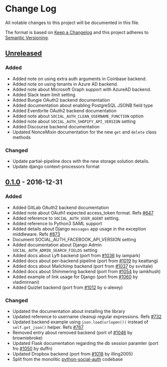 # Change Log

All notable changes to this project will be documented in this file.

The format is based on [Keep a Changelog](http://keepachangelog.com/)
and this project adheres to [Semantic Versioning](http://semver.org/).

## [Unreleased](https://github.com/python-social-auth/social-docs/commits/master)

### Added
- Added note on using extra auth arguments in Coinbase backend.
- Added note on using tenants in Azure AD backend.
- Added note about Microsoft Graph support with AzureAD backend.
- Added Slack team limit setting
- Added Bungie OAuth2 backend documentation
- Added documentation about enabling PostgreSQL JSONB field type
- Added Eventbrite OAuth2 backend documentation
- Added note about `SOCIAL_AUTH_CLEAN_USERNAME_FUNCTION` option
- Added note about `SOCIAL_AUTH_SHOPIFY_API_VERSION` setting
- Added Discourse backend documentation
- Updated NonceMixin documentation for the new `get` and `delete` class methods

### Changed
- Update partial-pipeline docs with the new storage solution details.
- Update django context-processors format

## [0.1.0](https://github.com/python-social-auth/social-docs/releases/tag/0.1.0) - 2016-12-31

### Added
- Added GitLab OAuth2 backend documentation
- Added note about OAuth1 expected access_token format.
  Refs [#647](https://github.com/omab/python-social-auth/issues/647)
- Added reference to `SOCIAL_AUTH_USER_AGENT` setting.
- Added reference to Python3 SAML support
- Added details about Django `messages` app usage in the exception middleware.
  Refs [#873](https://github.com/omab/python-social-auth/issues/873)
- Document SOCIAL_AUTH_FACEBOOK_API_VERSION setting
- Added documentation about Django Admin `SOCIAL_AUTH_ADMIN_SEARCH_FIELDS` setting
- Added docs about Lyft backend (port from [#1036](https://github.com/omab/python-social-auth/pull/1036)
  by iampark)
- Added docs about per-backend pipeline (port from [#1019](https://github.com/omab/python-social-auth/pull/1019)
  by keattang)
- Added docs about Mailchimp backend (port from [#1037](https://github.com/omab/python-social-auth/pull/1037)
  by svvitale)
- Added docs about Shimmering backend (port from [#1054](https://github.com/omab/python-social-auth/pull/1054)
  by iamkhush)
- Added example of link usage for Django (port from [#1060](https://github.com/omab/python-social-auth/pull/1060)
  by vladimirnani)
- Added Quizlet backend (port from [#1012](https://github.com/omab/python-social-auth/pull/1012)
  by s-alexey)

### Changed
- Updated the documentation about installing the library
- Updated reference to username cleanup regular expressions.
  Refs [#732](https://github.com/omab/python-social-auth/issues/732)
- Updated backend example using `json.load(urlopen())` instead of `self.get_json()` helper.
  Refs [#767](https://github.com/omab/python-social-auth/issues/767)
- Removed entry about removed backend (port of [#1046](https://github.com/omab/python-social-auth/pull/1046)
  by browniebroke)
- Updated Flask documentation regarding the db session paramter (port fro [#1050](https://github.com/omab/python-social-auth/pull/1050)
  by duffn)
- Updated Dropbox backend (port from [#1018](https://github.com/omab/python-social-auth/pull/1018)
  by illing2005)
- Split from the monolitic [python-social-auth](https://github.com/omab/python-social-auth)
  codebase
